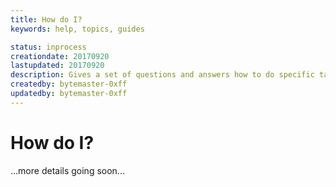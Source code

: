 ```yaml
---
title: How do I?
keywords: help, topics, guides

status: inprocess
creationdate: 20170920
lastupdated: 20170920
description: Gives a set of questions and answers how to do specific tasks
createdby: bytemaster-0xff
updatedby: bytemaster-0xff
---
```


# How do I?

...more details going soon...